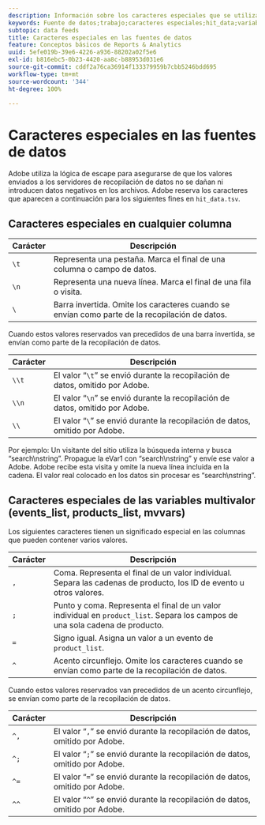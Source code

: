 ```yaml
---
description: Información sobre los caracteres especiales que se utilizan en la fuente de datos.
keywords: Fuente de datos;trabajo;caracteres especiales;hit_data;variables multivalor;events_list;products_list;mvvars
subtopic: data feeds
title: Caracteres especiales en las fuentes de datos
feature: Conceptos básicos de Reports & Analytics
uuid: 5efe019b-39e6-4226-a936-88202a02f5e6
exl-id: b816ebc5-0b23-4420-aa8c-b88953d031e6
source-git-commit: cddf2a76ca36914f133379959b7cbb5246bdd695
workflow-type: tm+mt
source-wordcount: '344'
ht-degree: 100%

---
```


# Caracteres especiales en las fuentes de datos

Adobe utiliza la lógica de escape para asegurarse de que los valores enviados a los servidores de recopilación de datos no se dañan ni introducen datos negativos en los archivos. Adobe reserva los caracteres que aparecen a continuación para los siguientes fines en `hit_data.tsv`.

## Caracteres especiales en cualquier columna

| Carácter | Descripción |
|--- |--- |
| `\t` | Representa una pestaña. Marca el final de una columna o campo de datos. |
| `\n` | Representa una nueva línea. Marca el final de una fila o visita. |
| `\` | Barra invertida. Omite los caracteres cuando se envían como parte de la recopilación de datos. |

Cuando estos valores reservados van precedidos de una barra invertida, se envían como parte de la recopilación de datos.

| Carácter | Descripción |
|--- |--- |
| `\\t` | El valor “`\t`” se envió durante la recopilación de datos, omitido por Adobe. |
| `\\n` | El valor “`\n`” se envió durante la recopilación de datos, omitido por Adobe. |
| `\\` | El valor “`\`” se envió durante la recopilación de datos, omitido por Adobe. |

Por ejemplo: Un visitante del sitio utiliza la búsqueda interna y busca “search\nstring”. Propague la eVar1 con “search\nstring” y envíe ese valor a Adobe. Adobe recibe esta visita y omite la nueva línea incluida en la cadena. El valor real colocado en los datos sin procesar es “search\\nstring”.

## Caracteres especiales de las variables multivalor (events_list, products_list, mvvars)

Los siguientes caracteres tienen un significado especial en las columnas que pueden contener varios valores.

| Carácter | Descripción |
|--- |--- |
| `,` | Coma. Representa el final de un valor individual. Separa las cadenas de producto, los ID de evento u otros valores. |
| `;` | Punto y coma. Representa el final de un valor individual en `product_list`. Separa los campos de una sola cadena de producto. |
| `=` | Signo igual. Asigna un valor a un evento de `product_list`. |
| `^` | Acento circunflejo. Omite los caracteres cuando se envían como parte de la recopilación de datos. |

Cuando estos valores reservados van precedidos de un acento circunflejo, se envían como parte de la recopilación de datos.

| Carácter | Descripción |
|--- |--- |
| `^,` | El valor “`,`” se envió durante la recopilación de datos, omitido por Adobe. |
| `^;` | El valor “`;`” se envió durante la recopilación de datos, omitido por Adobe. |
| `^=` | El valor “`=`” se envió durante la recopilación de datos, omitido por Adobe. |
| `^^` | El valor “`^`” se envió durante la recopilación de datos, omitido por Adobe. |

